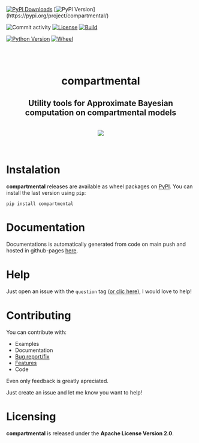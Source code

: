 <!-- Copyright 2023 Unai Lería Fortea & Pablo Vizcaíno García

Licensed under the Apache License, Version 2.0 (the "License");
you may not use this file except in compliance with the License.
You may obtain a copy of the License at

http://www.apache.org/licenses/LICENSE-2.0

Unless required by applicable law or agreed to in writing, software
distributed under the License is distributed on an "AS IS" BASIS,
WITHOUT WARRANTIES OR CONDITIONS OF ANY KIND, either express or implied.
See the License for the specific language governing permissions and
limitations under the License. -->

[![PyPI Downloads](https://img.shields.io/pypi/dm/compartmental.svg?label=downloads)](https://pypi.org/project/compartmental/)
[![PyPI Version](https://img.shields.io/pypi/v/compartmental?)](https://pypi.org/project/compartmental/)

![Commit activity](https://img.shields.io/github/commit-activity/m/QuanticPony/compartmental)
[![License](https://img.shields.io/pypi/l/compartmental)](LICENSE)
[![Build](https://img.shields.io/github/actions/workflow/status/QuanticPony/compartmental/ci-master.yml)](https://github.com/QuanticPony/compartmental/actions)

[![Python Version](https://img.shields.io/pypi/pyversions/compartmental)](https://pypi.org/project/compartmental/)
[![Wheel](https://img.shields.io/pypi/wheel/compartmental)](https://pypi.org/project/compartmental/)

<br></br>
<h1 align="center">
compartmental
</h1>
<h2 align="center">
Utility tools for Approximate Bayesian computation on compartmental models 
</h2>

<br>
<div align="center">

<a href="https://quanticpony.github.io/compartmental/">
<img src=https://img.shields.io/github/deployments/QuanticPony/compartmental/github-pages?label=documentation>
</a>
<br></br></br>
<h3 align="center">

</h3>





</div>

# Instalation
**compartmental** releases are available as wheel packages on [PyPI](https://pypi.org/project/compartmental/). You can install the last version using `pip`:
```
pip install compartmental
```


# Documentation
Documentations is automatically generated from code on main push and hosted in github-pages [here](https://quanticpony.github.io/compartmental/).

# Help
Just open an issue with the `question` tag ([or clic here](https://github.com/QuanticPony/compartmental/issues/new?assignees=QuanticPony&labels=question&template=question.md&title=)), I would love to help!

# Contributing
You can contribute with:

* Examples
* Documentation
* [Bug report/fix](https://github.com/QuanticPony/compartmental/issues/new?assignees=QuanticPony&labels=bug&template=bug_report.md&title=)
* [Features](https://github.com/QuanticPony/compartmental/issues/new?assignees=QuanticPony&labels=new-feature&template=feature_request.md&title=)
* Code

Even only feedback is greatly apreciated. 

Just create an issue and let me know you want to help! 


# Licensing
**compartmental** is released under the **Apache License Version 2.0**.